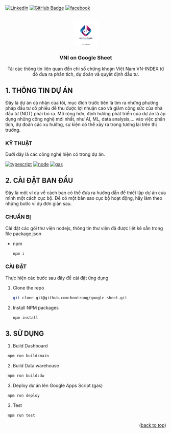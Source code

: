 <!-- Improved compatibility of back to top link: See: https://github.com/othneildrew/Best-README-Template/pull/73 -->
<a name="readme-top"></a>
<!--
*** Thanks for checking out the Best-README-Template. If you have a suggestion
*** that would make this better, please fork the repo and create a pull request
*** or simply open an issue with the tag "enhancement".
*** Don't forget to give the project a star!
*** Thanks again! Now go create something AMAZING! :D
-->



<!-- PROJECT SHIELDS -->
<!--
*** I'm using markdown "reference style" links for readability.
*** Reference links are enclosed in brackets [ ] instead of parentheses ( ).
*** See the bottom of this document for the declaration of the reference variables
*** for contributors-url, forks-url, etc. This is an optional, concise syntax you may use.
*** https://www.markdownguide.org/basic-syntax/#reference-style-links
-->
[![LinkedIn][linkedin-shield]][linkedin-url]
[![GitHub Badge][GitHub Badge]][GitHub-url]
[![facebook][facebook]][facebook-url]



<!-- PROJECT LOGO -->
<br />
<div align="center">
  <a href="https://github.com/othneildrew/Best-README-Template">
    <img src="src/assets/logo.jpg" alt="Logo" width="80" height="80">
  </a>

  <h3 align="center">VNI on Google Sheet</h3>

  <p align="center">
    Tải các thông tin liên quan đến chỉ số chứng khoán Việt Nam VN-INDEX từ đó đưa ra phân tích, dự đoán và quyết định đầu tư.
    <br />
  </p>
</div>


<!-- ABOUT THE PROJECT -->
## 1. THÔNG TIN DỰ ÁN

Đây là dự án cá nhân của tôi, mục đích trước tiên là tìm ra những phương pháp đầu tư cổ phiếu để thu được lợi nhuận cao và giảm công sức của nhà đầu tư (NDT) phải bỏ ra.
Mở rộng hơn, định hướng phát triển của dự án là áp dụng những công nghệ mới nhất, như AI, ML, data analysis,... vào việc phân tích, dự đoán các xu hướng, sự kiện có thể xảy ra trong tương lai trên thị trường.


### KỸ THUẬT

Dưới dây là các công nghệ hiện có trong dự án.

[![typescript][typescript]][ts-url]
[![node][node]][node-url]
[![gas][gas]][gas-url]


<!-- GETTING STARTED -->
## 2. CÀI ĐẶT BAN ĐẦU

Đây là một ví dụ về cách bạn có thể đưa ra hướng dẫn để thiết lập dự án của mình một cách cục bộ.
Để có một bản sao cục bộ hoạt động, hãy làm theo những bước ví dụ đơn giản sau.

### CHUẨN BỊ

Cài đặt các gói thư viện nodejs, thông tin thư viện đã được liệt kê sẵn trong file package.json
* npm
  ```sh
  npm i
  ```

### CÀI ĐẶT

Thực hiện các bước sau đây để cài đặt ứng dụng

1. Clone the repo
   ```sh
   git clone git@github.com:hontrang/google-sheet.git
   ```
2. Install NPM packages
   ```sh
   npm install
   ```


<!-- USAGE EXAMPLES -->
## 3. SỬ DỤNG

1. Build Dashboard
  ```sh
   npm run build:main
   ```

2. Build Data warehouse
  ```sh
   npm run build:dw
   ```
3. Deploy dự án lên Google Apps Script (gas)
  ```sh
   npm run deploy
   ```
3. Test
  ```sh
   npm run test
   ```


<p align="right">(<a href="#readme-top">back to top</a>)</p>

<!-- MARKDOWN LINKS & IMAGES -->
<!-- https://www.markdownguide.org/basic-syntax/#reference-style-links -->
[linkedin-shield]: https://img.shields.io/badge/LinkedIn-0A66C2?logo=linkedin&logoColor=fff&style=flat-square
[linkedin-url]: https://www.linkedin.com/in/hontrang/
[GitHub Badge]: https://img.shields.io/badge/GitHub-181717?logo=github&logoColor=fff&style=flat-square
[GitHub-url]: https://github.com/hontrang
[facebook]: https://img.shields.io/badge/Facebook-0866FF?logo=facebook&logoColor=fff&style=flat-square
[facebook-url]: https://www.facebook.com/hhontrang


[product-screenshot]: images/screenshot.png
[typescript]: https://shields.io/badge/TypeScript-3178C6?logo=TypeScript&logoColor=FFF&style=flat-square
[ts-url]: https://www.typescriptlang.org
[gas]: https://img.shields.io/badge/Google%20Apps%20Script-4285F4?logo=googleappsscript&logoColor=fff&style=flat
[gas-url]: https://www.google.com/script/start/
[node]: https://img.shields.io/badge/Node.js-393?logo=nodedotjs&logoColor=fff&style=flat
[node-url]: https://nodejs.org/en
